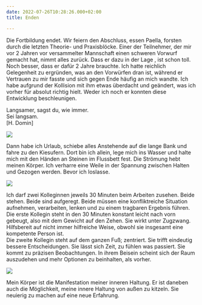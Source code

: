 ```yaml
---
date: 2022-07-26T10:28:26.000+02:00
title: Enden

---
```

Die Fortbildung endet. Wir feiern den Abschluss, essen Paella, forsten durch die letzten Theorie- und Praxisblöcke. Einer der Teilnehmer, der mir vor 2 Jahren vor versammelter Mannschaft einen schweren Vorwurf gemacht hat, nimmt alles zurück. Dass er dazu in der Lage , ist schon toll. Noch besser, dass er dafür 2 Jahre brauchte. Ich hatte reichlich Gelegenheit zu ergründen, was an den Vorwürfen dran ist, während er Vertrauen zu mir fasste und sich gegen Ende häufig an mich wandte. Ich habe aufgrund der Kollision mit ihm etwas überdacht und geändert, was ich vorher für absolut richtig hielt. Weder ich noch er konnten diese Entwicklung beschleunigen.

Langsamer, sagst du, wie immer.  
Sei langsam.  
\[H. Domin\]

![](/uploads/abgeerntetes-feld.jpg)

Dann habe ich Urlaub, schiebe alles Anstehende auf die lange Bank und fahre zu den Kiesufern. Dort bin ich allein, lege mich ins Wasser und halte mich mit den Händen an Steinen im Flussbett fest. Die Strömung hebt meinen Körper. Ich verharre eine Weile in der Spannung zwischen Halten und Gezogen werden. Bevor ich loslasse.

![](/uploads/man-kann-den-fluss-nicht-aufhalten.jpg)

Ich darf zwei Kolleginnen jeweils 30 Minuten beim Arbeiten zusehen. Beide stehen. Beide sind aufgeregt. Beide müssen eine konfliktreiche Situation aufnehmen, verarbeiten, lenken und zu einem tragbaren Ergebnis führen. Die erste Kollegin steht in den 30 Minuten konstant leicht nach vorn gebeugt, also mit dem Gewicht auf den Zehen. Sie wirkt unter Zugzwang. Hilfsbereit auf nicht immer hilfreiche Weise, obwohl sie insgesamt eine kompetente Person ist.  
Die zweite Kollegin steht auf dem ganzen Fuß; zentriert. Sie trifft eindeutig bessere Entscheidungen. Sie lässt sich Zeit, zu fühlen was passiert. Sie kommt zu präzisen Beobachtungen. In ihrem Beisein scheint sich der Raum auszudehen und mehr Optionen zu beinhalten, als vorher.

![](/uploads/blaue-tur.jpg)

Mein Körper ist die Manifestation meiner inneren Haltung. Er ist daneben auch die Möglichkeit, meine innere Haltung von außen zu kitzeln. Sie neuierig zu machen auf eine neue Erfahrung.